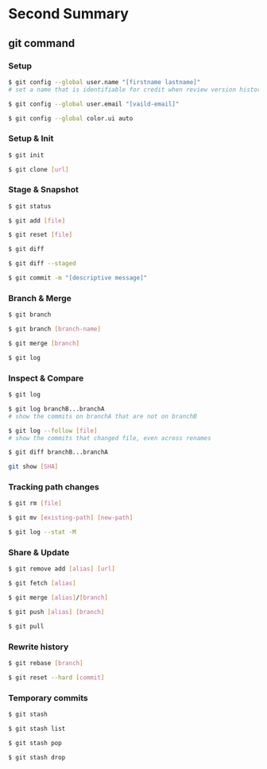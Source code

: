 # Second Summary

## git command

### Setup

```bash
$ git config --global user.name "[firstname lastname]"
# set a name that is identifiable for credit when review version history

$ git config --global user.email "[vaild-email]"

$ git config --global color.ui auto
```

### Setup & Init

```bash
$ git init

$ git clone [url]
```

### Stage & Snapshot

```bash
$ git status

$ git add [file]

$ git reset [file]

$ git diff

$ git diff --staged

$ git commit -m "[descriptive message]"
```

### Branch & Merge

```bash
$ git branch

$ git branch [branch-name]

$ git merge [branch]

$ git log
```

### Inspect & Compare

```bash
$ git log

$ git log branchB...branchA
# show the commits on branchA that are not on branchB

$ git log --follow [file]
# show the commits that changed file, even across renames

$ git diff branchB...branchA

git show [SHA]
```

### Tracking path changes

``` bash
$ git rm [file]

$ git mv [existing-path] [new-path]

$ git log --stat -M
```

### Share & Update

```bash
$ git remove add [alias] [url]

$ git fetch [alias]

$ git merge [alias]/[branch]

$ git push [alias] [branch]

$ git pull
```

### Rewrite history

```bash
$ git rebase [branch]

$ git reset --hard [commit]
```

### Temporary commits

```bash
$ git stash

$ git stash list

$ git stash pop

$ git stash drop
```
